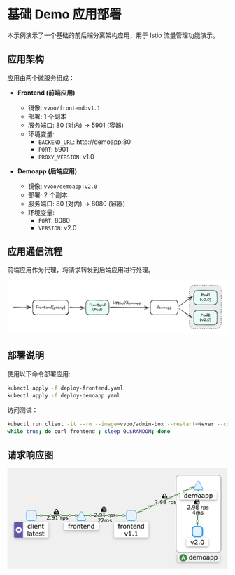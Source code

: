 # 基础 Demo 应用部署

本示例演示了一个基础的前后端分离架构应用，用于 Istio 流量管理功能演示。

## 应用架构

应用由两个微服务组成：

- **Frontend (前端应用)**
  - 镜像: `vvoo/frontend:v1.1`
  - 部署: 1 个副本
  - 服务端口: 80 (对内) → 5901 (容器)
  - 环境变量:
    - `BACKEND_URL`: http://demoapp:80
    - `PORT`: 5901
    - `PROXY_VERSION`: v1.0

- **Demoapp (后端应用)**
  - 镜像: `vvoo/demoapp:v2.0`
  - 部署: 2 个副本
  - 服务端口: 80 (对内) → 8080 (容器)
  - 环境变量:
    - `PORT`: 8080
    - `VERSION`: v2.0

## 应用通信流程

前端应用作为代理，将请求转发到后端应用进行处理。

![应用架构图](image.png)

## 部署说明

使用以下命令部署应用:

```bash
kubectl apply -f deploy-frontend.yaml
kubectl apply -f deploy-demoapp.yaml
```

访问测试：

```bash
kubectl run client -it --rm --image=vvoo/admin-box --restart=Never --command -- bash
while true; do curl frontend ; sleep 0.$RANDOM; done
```

## 请求响应图
![alt text](image-1.png)
